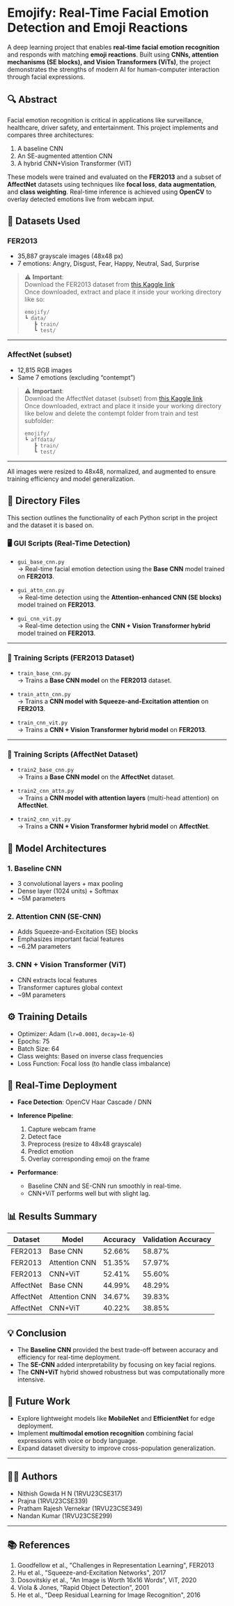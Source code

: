 # Emojify: Real-Time Facial Emotion Detection and Emoji Reactions

A deep learning project that enables **real-time facial emotion recognition** and responds with matching **emoji reactions**. Built using **CNNs, attention mechanisms (SE blocks), and Vision Transformers (ViTs)**, the project demonstrates the strengths of modern AI for human-computer interaction through facial expressions.

## 🔍 Abstract

Facial emotion recognition is critical in applications like surveillance, healthcare, driver safety, and entertainment. This project implements and compares three architectures:

1. A baseline CNN
2. An SE-augmented attention CNN
3. A hybrid CNN+Vision Transformer (ViT)

These models were trained and evaluated on the **FER2013** and a subset of **AffectNet** datasets using techniques like **focal loss**, **data augmentation**, and **class weighting**. Real-time inference is achieved using **OpenCV** to overlay detected emotions live from webcam input.

## 📂 Datasets Used

### FER2013
- 35,887 grayscale images (48x48 px)
- 7 emotions: Angry, Disgust, Fear, Happy, Neutral, Sad, Surprise

> ⚠️ **Important**:  
> Download the FER2013 dataset from [this Kaggle link](https://www.kaggle.com/datasets/msambare/fer2013)  
> Once downloaded, extract and place it inside your working directory like so:
>
> ```
> emojify/
> ┗ data/
>    ┣ train/
>    ┗ test/
> ```

---

### AffectNet (subset)
- 12,815 RGB images
- Same 7 emotions (excluding “contempt”)

> ⚠️ **Important**:  
> Download the AffectNet dataset (subset) from [this Kaggle link](https://www.kaggle.com/datasets/mstjebashazida/affectnet)  
> Once downloaded, extract and place it inside your working directory like below and delete the contempt folder from train and test subfolder:
>
> ```
> emojify/
> ┗ affdata/
>    ┣ train/
>    ┗ test/
> ```

---



All images were resized to 48x48, normalized, and augmented to ensure training efficiency and model generalization.

## 📁 Directory Files

This section outlines the functionality of each Python script in the project and the dataset it is based on.

### 🖥️ GUI Scripts (Real-Time Detection)

- `gui_base_cnn.py`  
  → Real-time facial emotion detection using the **Base CNN** model trained on **FER2013**.

- `gui_attn_cnn.py`  
  → Real-time detection using the **Attention-enhanced CNN (SE blocks)** model trained on **FER2013**.

- `gui_cnn_vit.py`  
  → Real-time detection using the **CNN + Vision Transformer hybrid** model trained on **FER2013**.

---

### 🧪 Training Scripts (FER2013 Dataset)

- `train_base_cnn.py`  
  → Trains a **Base CNN model** on the **FER2013** dataset.

- `train_attn_cnn.py`  
  → Trains a **CNN model with Squeeze-and-Excitation attention** on **FER2013**.

- `train_cnn_vit.py`  
  → Trains a **CNN + Vision Transformer hybrid model** on **FER2013**.

---

### 🧪 Training Scripts (AffectNet Dataset)

- `train2_base_cnn.py`  
  → Trains a **Base CNN model** on the **AffectNet** dataset.

- `train2_cnn_attn.py`  
  → Trains a **CNN model with attention layers** (multi-head attention) on **AffectNet**.

- `train2_cnn_vit.py`  
  → Trains a **CNN + Vision Transformer hybrid model** on **AffectNet**.


## 🧠 Model Architectures

### 1. Baseline CNN
- 3 convolutional layers + max pooling
- Dense layer (1024 units) + Softmax
- ~5M parameters

### 2. Attention CNN (SE-CNN)
- Adds Squeeze-and-Excitation (SE) blocks
- Emphasizes important facial features
- ~6.2M parameters

### 3. CNN + Vision Transformer (ViT)
- CNN extracts local features
- Transformer captures global context
- ~9M parameters

## ⚙️ Training Details

- Optimizer: Adam (`lr=0.0001`, `decay=1e-6`)
- Epochs: 75
- Batch Size: 64
- Class weights: Based on inverse class frequencies
- Loss Function: Focal loss (to handle class imbalance)

## 🎥 Real-Time Deployment

- **Face Detection**: OpenCV Haar Cascade / DNN
- **Inference Pipeline**:
  1. Capture webcam frame
  2. Detect face
  3. Preprocess (resize to 48x48 grayscale)
  4. Predict emotion
  5. Overlay corresponding emoji on the frame

- **Performance**:
  - Baseline CNN and SE-CNN run smoothly in real-time.
  - CNN+ViT performs well but with slight lag.

## 📊 Results Summary

| Dataset   | Model         | Accuracy | Validation Accuracy |
|-----------|---------------|----------|----------------------|
| FER2013   | Base CNN      | 52.66%   | 58.87%               |
| FER2013   | Attention CNN | 51.35%   | 57.97%               |
| FER2013   | CNN+ViT       | 52.41%   | 55.60%               |
| AffectNet | Base CNN      | 44.99%   | 48.29%               |
| AffectNet | Attention CNN | 34.67%   | 39.83%               |
| AffectNet | CNN+ViT       | 40.22%   | 38.85%               |

## 💡 Conclusion

- The **Baseline CNN** provided the best trade-off between accuracy and efficiency for real-time deployment.
- The **SE-CNN** added interpretability by focusing on key facial regions.
- The **CNN+ViT** hybrid showed robustness but was computationally more intensive.

## 🔭 Future Work

- Explore lightweight models like **MobileNet** and **EfficientNet** for edge deployment.
- Implement **multimodal emotion recognition** combining facial expressions with voice or body language.
- Expand dataset diversity to improve cross-population generalization.



---

## 🧑‍💻 Authors

- Nithish Gowda H N (1RVU23CSE317)
- Prajna (1RVU23CSE339)
- Pratham Rajesh Vernekar (1RVU23CSE349)
- Nandan Kumar (1RVU23CSE299)

---

## 📚 References

1. Goodfellow et al., "Challenges in Representation Learning", FER2013  
2. Hu et al., "Squeeze-and-Excitation Networks", 2017  
3. Dosovitskiy et al., "An Image is Worth 16x16 Words", ViT, 2020  
4. Viola & Jones, "Rapid Object Detection", 2001  
5. He et al., "Deep Residual Learning for Image Recognition", 2016

